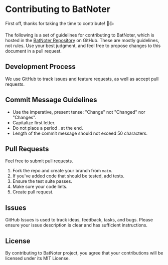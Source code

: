 # Contributing to BatNoter

First off, thanks for taking the time to contribute! :tada::+1:

The following is a set of guidelines for contributing to BatNoter, which is hosted in the [BatNoter Repository](https://github.com/batnoter/batnoter) on GitHub. These are mostly guidelines, not rules. Use your best judgment, and feel free to propose changes to this document in a pull request.

## Development Process
We use GitHub to track issues and feature requests, as well as accept pull requests.

## Commit Message Guidelines
-   Use the imperative, present tense: "Change" not "Changed" nor "Changes".
-   Capitalize first letter.
-   Do not place a period . at the end.
-   Length of the commit message should not exceed 50 characters.

## Pull Requests
Feel free to submit pull requests.

1.  Fork the repo and create your branch from `main`.
2.  If you've added code that should be tested, add tests.
4.  Ensure the test suite passes.
5.  Make sure your code lints.
6.  Create pull request.

## Issues
GitHub Issues is used to track ideas, feedback, tasks, and bugs.
Please ensure your issue description is clear and has sufficient instructions.

## License
By contributing to BatNoter project, you agree that your contributions will be licensed under its MIT License.
